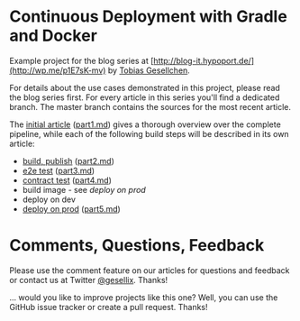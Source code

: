 Continuous Deployment with Gradle and Docker
============================================

Example project for the blog series at [http://blog-it.hypoport.de/](http://wp.me/p1E7sK-mv) by [Tobias Gesellchen](https://gesellix.net).

For details about the use cases demonstrated in this project, please read the blog series first. For every article in this series you'll find a dedicated branch. The master branch contains the sources for the
most recent article.

The [initial article](http://wp.me/p1E7sK-mv) ([part1.md](https://github.com/gesellix/pipeline-with-gradle-and-docker/blob/master/articles/part1.md))
gives a thorough overview over the complete pipeline, while each of the following build steps will be described in its own article:

* [build, publish](http://wp.me/p1E7sK-nG) ([part2.md](https://github.com/gesellix/pipeline-with-gradle-and-docker/blob/master/articles/part2.md))
* [e2e test](http://wp.me/p1E7sK-oI) ([part3.md](https://github.com/gesellix/pipeline-with-gradle-and-docker/blob/master/articles/part3.md))
* [contract test](http://wp.me/p1E7sK-ps) ([part4.md](https://github.com/gesellix/pipeline-with-gradle-and-docker/blob/master/articles/part4.md))
* build image - see *deploy on prod*
* deploy on dev
* [deploy on prod](http://wp.me/p1E7sK-pV) ([part5.md](https://github.com/gesellix/pipeline-with-gradle-and-docker/blob/master/articles/part5.md))


Comments, Questions, Feedback
=============================

Please use the comment feature on our articles for questions and feedback or contact us at Twitter [@gesellix](https://twitter.com/gesellix). Thanks!

... would you like to improve projects like this one? Well, you can use the GitHub issue tracker or create a pull request. Thanks!
